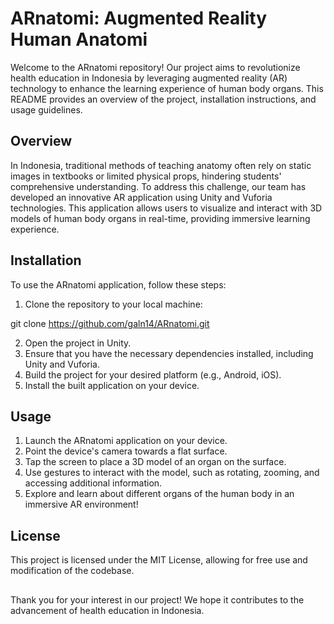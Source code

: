 # ARnatomi: Augmented Reality Human Anatomi

Welcome to the ARnatomi repository! Our project aims to revolutionize health education in Indonesia by leveraging augmented reality (AR) technology to enhance the learning experience of human body organs. This README provides an overview of the project, installation instructions, and usage guidelines.

## Overview

In Indonesia, traditional methods of teaching anatomy often rely on static images in textbooks or limited physical props, hindering students' comprehensive understanding. To address this challenge, our team has developed an innovative AR application using Unity and Vuforia technologies. This application allows users to visualize and interact with 3D models of human body organs in real-time, providing immersive learning experience.

## Installation

To use the ARnatomi application, follow these steps:

1. Clone the repository to your local machine:

git clone https://github.com/galn14/ARnatomi.git

2. Open the project in Unity.
3. Ensure that you have the necessary dependencies installed, including Unity and Vuforia.
4. Build the project for your desired platform (e.g., Android, iOS).
5. Install the built application on your device.

## Usage

1. Launch the ARnatomi application on your device.
2. Point the device's camera towards a flat surface.
3. Tap the screen to place a 3D model of an organ on the surface.
4. Use gestures to interact with the model, such as rotating, zooming, and accessing additional information.
5. Explore and learn about different organs of the human body in an immersive AR environment!

## License
This project is licensed under the MIT License, allowing for free use and modification of the codebase.

##
Thank you for your interest in our project! We hope it contributes to the advancement of health education in Indonesia.
